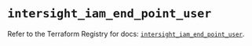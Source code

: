 # `intersight_iam_end_point_user`

Refer to the Terraform Registry for docs: [`intersight_iam_end_point_user`](https://registry.terraform.io/providers/ciscodevnet/intersight/1.0.71/docs/resources/iam_end_point_user).
